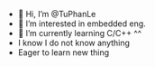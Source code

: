 - 👋 Hi, I’m @TuPhanLe
- 👀 I’m interested in embedded eng. 
- 🌱 I’m currently learning C/C++ ^^
- I know I do not know anything
- Eager to learn new thing 

